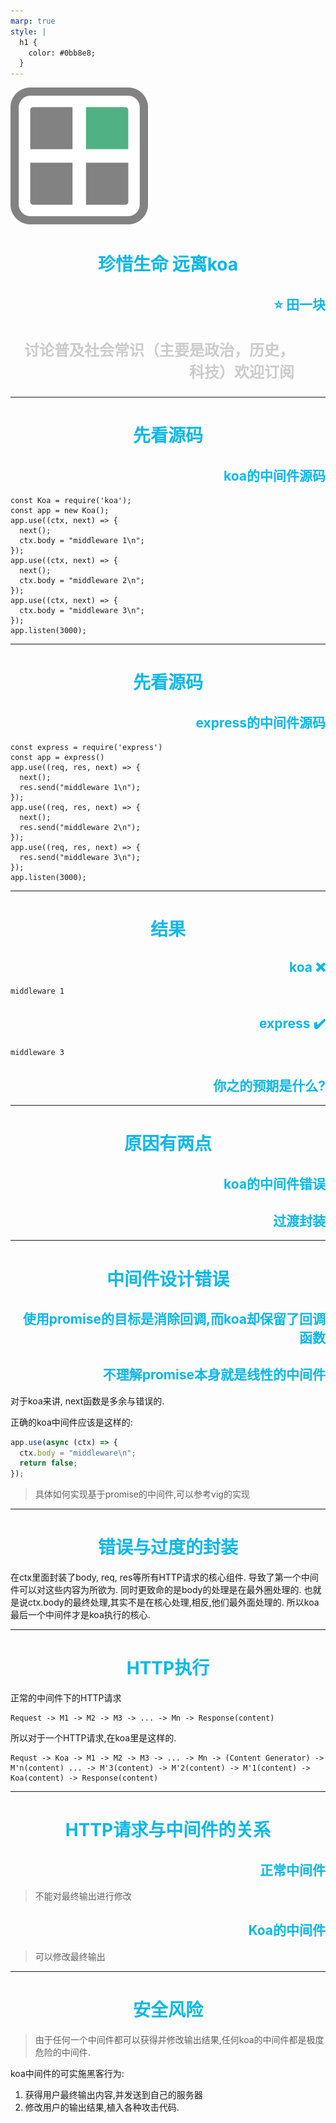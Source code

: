 ```yaml
---
marp: true
style: |
  h1 {
    color: #0bb8e8;
  }
---
```


<style scoped>
h1,h2 {
	color: #0bb8e8;
	text-align: center
}
h2 {
	text-align: right
}

h3 {
  text-align:right;
  font-size:24px;
  margin-right:50px;
  color:#ccc
}

</style>

![h:48](./logo.png)
# 珍惜生命 远离koa
## :star:  田一块 

### 讨论普及社会常识（主要是政治，历史，科技）欢迎订阅

---
# 先看源码

## koa的中间件源码

```
const Koa = require('koa');
const app = new Koa();
app.use((ctx, next) => {
  next();
  ctx.body = "middleware 1\n";
});
app.use((ctx, next) => {
  next();
  ctx.body = "middleware 2\n";
});
app.use((ctx, next) => {
  ctx.body = "middleware 3\n";
});
app.listen(3000);
```

---
# 先看源码

## express的中间件源码

```
const express = require('express')
const app = express()
app.use((req, res, next) => {
  next();
  res.send("middleware 1\n");
});
app.use((req, res, next) => {
  next();
  res.send("middleware 2\n");
});
app.use((req, res, next) => {
  res.send("middleware 3\n");
});
app.listen(3000);
```

---

# 结果

## koa   :x:
```
middleware 1 
```
## express :heavy_check_mark:
```
middleware 3
```

## 你之的预期是什么?

---
# 原因有两点

## koa的中间件错误
## 过渡封装

---

# 中间件设计错误

## 使用promise的目标是消除回调,而koa却保留了回调函数
## 不理解promise本身就是线性的中间件

对于koa来讲, next函数是多余与错误的.

正确的koa中间件应该是这样的:
```js
app.use(async (ctx) => {
  ctx.body = "middleware\n";
  return false;
});
```

> 具体如何实现基于promise的中间件,可以参考vig的实现

---

# 错误与过度的封装

在ctx里面封装了body, req, res等所有HTTP请求的核心组件.
导致了第一个中间件可以对这些内容为所欲为.
同时更致命的是body的处理是在最外圈处理的.
也就是说ctx.body的最终处理,其实不是在核心处理,相反,他们最外面处理的.
所以koa最后一个中间件才是koa执行的核心.

---


# HTTP执行

正常的中间件下的HTTP请求

```
Request -> M1 -> M2 -> M3 -> ... -> Mn -> Response(content)
```

所以对于一个HTTP请求,在koa里是这样的.
```
Requst -> Koa -> M1 -> M2 -> M3 -> ... -> Mn -> (Content Generator) -> M'n(content) ... -> M'3(content) -> M'2(content) -> M'1(content) -> Koa(content) -> Response(content)
```

---
# HTTP请求与中间件的关系

## 正常中间件
> 不能对最终输出进行修改

## Koa的中间件
> 可以修改最终输出

---

# 安全风险

> 由于任何一个中间件都可以获得并修改输出结果,任何koa的中间件都是极度危险的中间件.

koa中间件的可实施黑客行为:

1. 获得用户最终输出内容,并发送到自己的服务器
2. 修改用户的输出结果,植入各种攻击代码.




